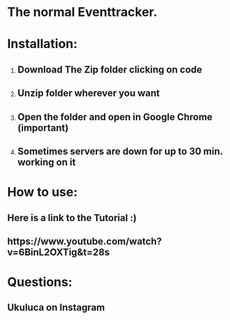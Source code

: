 # The normal Eventtracker. 

# Installation:

1. <h2>Download The Zip folder clicking on code </h2>
2. <h2>Unzip folder wherever you want</h2>
3. <h2>Open the folder and open in Google Chrome (important)</h2>
4. <h2>Sometimes servers are down for up to 30 min. working on it</h2>



# How to use: 
<h2>Here is a link to the Tutorial :)</h2>

<h2>https://www.youtube.com/watch?v=6BinL2OXTig&t=28s</h2>

# Questions: 
<h2>Ukuluca on Instagram</h2>

